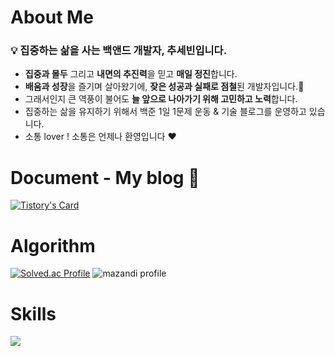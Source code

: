 # About Me
### 💡 집중하는 삶을 사는 백앤드 개발자, 추세빈입니다.
- **집중과 몰두** 그리고 **내면의 추진력**을 믿고 **매일 정진**합니다.
- **배움과 성장**을 즐기며 살아왔기에, **잦은 성공과 실패로 점철**된 개발자입니다.🌳
- 그래서인지 큰 역풍이 불어도 **늘 앞으로 나아가기 위해 고민하고 노력**합니다.
- 집중하는 삶을 유지하기 위해서 백준 1일 1문제 운동 & 기술 블로그를 운영하고 있습니다.
- 소통 lover ! 소통은 언제나 환영입니다 ❤️

# Document - My blog 💖
[![Tistory's Card](https://github-readme-tistory-card.vercel.app/api?name=cobinding)](https://cobinding.tistory.com/entry/%EB%B0%B1%EC%97%94%EB%93%9C%EC%84%9C%EB%B2%84-PHP%EB%9E%80-%EA%B8%B0%EB%B3%B8%EC%A0%81%EC%9D%B8-%EC%9B%B9-%EA%B5%AC%EC%A1%B0-%EC%84%9C%EB%B2%84%EC%99%80-%ED%81%B4%EB%9D%BC%EC%9D%B4%EC%96%B8%ED%8A%B8)


# Algorithm
[![Solved.ac Profile](http://mazassumnida.wtf/api/v2/generate_badge?boj=cobinding)](https://solved.ac/cobinding/)
![mazandi profile](http://mazandi.herokuapp.com/api?handle=cobinding&theme=cold)

# Skills
<img src="https://img.shields.io/badge/AndroidStudio-바탕색?style=flat&logo=AndroidStudio&logoColor=white"/>
